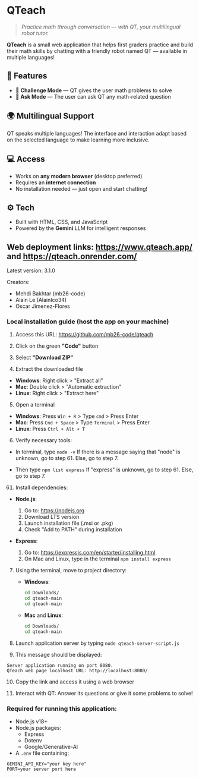 # QTeach

> _Practice math through conversation — with QT, your multilingual robot tutor._

**QTeach** is a small web application that helps first graders practice and build their math skills by chatting with a friendly robot named QT — available in multiple languages!

## 🧩 Features

- 🧠 **Challenge Mode** — QT gives the user math problems to solve  
- 💬 **Ask Mode** — The user can ask QT any math-related question

## 🌍 Multilingual Support

QT speaks multiple languages! The interface and interaction adapt based on the selected language to make learning more inclusive.

## 💻 Access

- Works on **any modern browser** (desktop preferred)
- Requires an **internet connection**
- No installation needed — just open and start chatting!

## ⚙️ Tech

- Built with HTML, CSS, and JavaScript
- Powered by the **Gemini** LLM for intelligent responses

## Web deployment links: https://www.qteach.app/ and https://qteach.onrender.com/

Latest version: 3.1.0

Creators: 
- Mehdi Bakhtar (mb26-code)
- Alain Le (AlainIco34)
- Oscar Jimenez-Flores



### Local installation guide (host the app on your machine)

1. Access this URL: https://github.com/mb26-code/qteach

2. Click on the green **"Code"** button

3. Select **"Download ZIP"**

4. Extract the downloaded file
  - **Windows**: Right click > "Extract all"
  - **Mac**: Double click > "Automatic extraction"
  - **Linux**: Right click > "Extract here"

5. Open a terminal
  - **Windows**: Press `Win + R` > Type `cmd` > Press Enter
  - **Mac**: Press `Cmd + Space` > Type `Terminal` > Press Enter
  - **Linux**: Press `Ctrl + Alt + T`

6. Verify necessary tools:
  - In terminal, type `node -v`
    If there is a message saying that "node" is unknown, go to step 61.
    Else, go to step 7.

  - Then type `npm list express`
    If "express" is unknown, go to step 61.
    Else, go to step 7.

61. Install dependencies:
  - **Node.js**:
    1. Go to: https://nodejs.org
    2. Download LTS version
    3. Launch installation file (.msi or .pkg)
    4. Check "Add to PATH" during installation

  - **Express**:
    1. Go to: https://expressjs.com/en/starter/installing.html
    2. On Mac and Linux, type in the terminal `npm install express`

7. Using the terminal, move to project directory:
   - **Windows**:
     ```bash
     cd Downloads/
     cd qteach-main
     cd qteach-main
     ```
   - **Mac** and **Linux**:
     ```bash
     cd Downloads/
     cd qteach-main
     ```

8. Launch application server by typing `node qteach-server-script.js`

9. This message should be displayed:
```
Server application running on port 8080.
QTeach web page localhost URL: http://localhost:8080/
```

10. Copy the link and access it using a web browser
  
11. Interact with QT: Answer its questions or give it some problems to solve!



### Required for running this application:
- Node.js v18+
- Node.js packages:
  - Express
  - Dotenv
  - Google/Generative-AI
- A `.env` file containing:
```env
GEMINI_API_KEY="your key here"
PORT=your server port here
```
